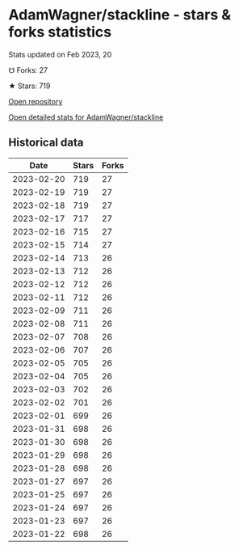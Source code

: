 # AdamWagner/stackline - stars & forks statistics

Stats updated on Feb 2023, 20

☋ Forks: 27

★ Stars: 719

[Open repository](https://github.com/AdamWagner/stackline)

[Open detailed stats for AdamWagner/stackline](https://reviewgithub.com/rep/AdamWagner/stackline)

## Historical data
| Date | Stars | Forks |
|------|-------|-------|
| 2023-02-20 | 719 | 27 | 
| 2023-02-19 | 719 | 27 | 
| 2023-02-18 | 719 | 27 | 
| 2023-02-17 | 717 | 27 | 
| 2023-02-16 | 715 | 27 | 
| 2023-02-15 | 714 | 27 | 
| 2023-02-14 | 713 | 26 | 
| 2023-02-13 | 712 | 26 | 
| 2023-02-12 | 712 | 26 | 
| 2023-02-11 | 712 | 26 | 
| 2023-02-09 | 711 | 26 | 
| 2023-02-08 | 711 | 26 | 
| 2023-02-07 | 708 | 26 | 
| 2023-02-06 | 707 | 26 | 
| 2023-02-05 | 705 | 26 | 
| 2023-02-04 | 705 | 26 | 
| 2023-02-03 | 702 | 26 | 
| 2023-02-02 | 701 | 26 | 
| 2023-02-01 | 699 | 26 | 
| 2023-01-31 | 698 | 26 | 
| 2023-01-30 | 698 | 26 | 
| 2023-01-29 | 698 | 26 | 
| 2023-01-28 | 698 | 26 | 
| 2023-01-27 | 697 | 26 | 
| 2023-01-25 | 697 | 26 | 
| 2023-01-24 | 697 | 26 | 
| 2023-01-23 | 697 | 26 | 
| 2023-01-22 | 698 | 26 | 

